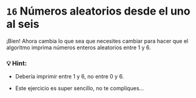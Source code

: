 # `16` Números aleatorios desde el uno al seis

¡Bien! Ahora cambia lo que sea que necesites cambiar para hacer que el algoritmo imprima números enteros aleatorios entre 1 y 6.

### 💡 Hint:

+ Debería imprimir entre 1 y 6, no entre 0 y 6.

+ Este ejercicio es super sencillo, no te compliques...